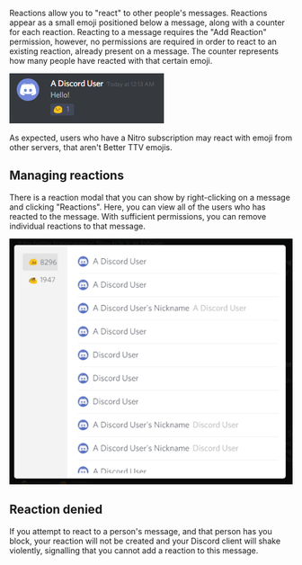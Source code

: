 <!-- TITLE: Reactions -->

Reactions allow you to "react" to other people's messages. Reactions appear as a small emoji positioned below a message, along with a counter for each reaction. Reacting to a message requires the "Add Reaction" permission, however, no permissions are required in order to react to an existing reaction, already present on a message. The counter represents how many people have reacted with that certain emoji.

![Reaction](/uploads/singular-message-related/reaction.png "Reaction")

As expected, users who have a Nitro subscription may react with emoji from other servers, that aren't Better TTV emojis.

## Managing reactions

There is a reaction modal that you can show by right-clicking on a message and clicking "Reactions". Here, you can view all of the users who has reacted to the message. With sufficient permissions, you can remove individual reactions to that message.

![Reaction Modal](/uploads/singular-message-related/reaction-modal.png "Reaction Modal")

## Reaction denied

If you attempt to react to a person's message, and that person has you block, your reaction will not be created and your Discord client will shake violently, signalling that you cannot add a reaction to this message.